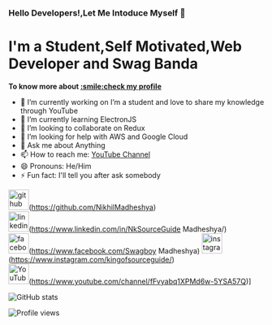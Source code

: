 ### Hello Developers!,Let Me Intoduce Myself 👋

<h1>I'm a Student,Self Motivated,Web Developer and Swag Banda</h1> 
<p><b>To know more about <a href='https://nikhilmadheshya.github.io/deploy-profile/#/'>:smile:check my profile</a></b></p>

- 🔭 I’m currently working on  I’m a student and love to share my knowledge through YouTube 
- 🌱 I’m currently learning ElectronJS 
- 👯 I’m looking to collaborate on Redux 
- 🤔 I’m looking for help with AWS and Google Cloud 
- 💬 Ask me about Anything 
- 📫 How to reach me: [YouTube Channel](https://www.youtube.com/channel/UCfFvyabq1XPMd6w-5YSA57Q) 
- 😄 Pronouns: He/Him 
- ⚡ Fun fact: I'll tell you after ask somebody 


<img src='https://cdn.jsdelivr.net/npm/simple-icons@3.0.1/icons/github.svg' alt='github' height='40'>(https://github.com/NikhilMadheshya)  
<img src='https://cdn.jsdelivr.net/npm/simple-icons@3.0.1/icons/linkedin.svg' alt='linkedin' height='40'>(https://www.linkedin.com/in/NkSourceGuide Madheshya/)  
<img src='https://cdn.jsdelivr.net/npm/simple-icons@3.0.1/icons/facebook.svg' alt='facebook' height='40'>(https://www.facebook.com/Swagboy Madheshya) 
<img src='https://cdn.jsdelivr.net/npm/simple-icons@3.0.1/icons/instagram.svg' alt='instagram' height='40'>(https://www.instagram.com/kingofsourceguide/)  
<img src='https://cdn.jsdelivr.net/npm/simple-icons@3.0.1/icons/youtube.svg' alt='YouTube' height='40'>(https://www.youtube.com/channel/fFvyabq1XPMd6w-5YSA57Q)]  

![GitHub stats](https://github-readme-stats.vercel.app/api?username=NikhilMadheshya&show_icons=true)  

![Profile views](https://gpvc.arturio.dev/NikhilMadheshya)  
